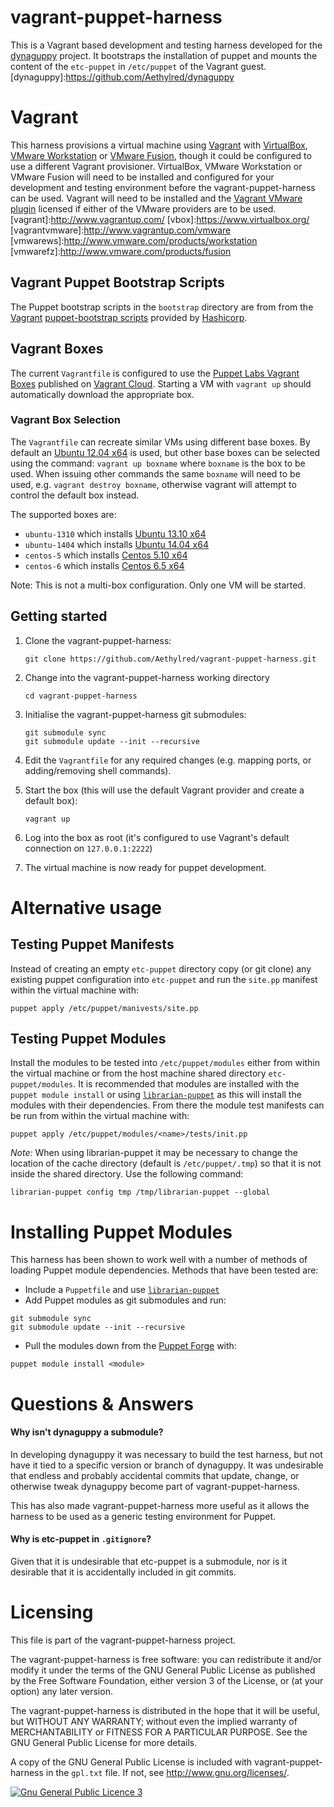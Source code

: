 # vagrant-puppet-harness

This is a Vagrant based development and testing harness developed for the [dynaguppy](dynaguppy) project. It bootstraps the installation of puppet and mounts the content of the `etc-puppet` in `/etc/puppet` of the Vagrant guest.
[dynaguppy]:https://github.com/Aethylred/dynaguppy

# Vagrant

This harness provisions a virtual machine using [Vagrant](vagrant) with [VirtualBox](vbox), [VMware Workstation](vmwarews) or [VMware Fusion](vmwarefz), though it could be configured to use a different Vagrant provisioner. VirtualBox, VMware Workstation or VMware Fusion will need to be installed and configured for your development and testing environment before the vagrant-puppet-harness can be used. Vagrant will need to be installed and the [Vagrant VMware plugin](vagrantvmware) licensed if either of the VMware providers are to be used.
[vagrant]:http://www.vagrantup.com/
[vbox]:https://www.virtualbox.org/
[vagrantvmware]:http://www.vagrantup.com/vmware
[vmwarews]:http://www.vmware.com/products/workstation
[vmwarefz]:http://www.vmware.com/products/fusion

## Vagrant Puppet Bootstrap Scripts

The Puppet bootstrap scripts in the `bootstrap` directory are from from the [Vagrant](vagrant) [puppet-bootstrap scripts](https://github.com/hashicorp/puppet-bootstrap) provided by [Hashicorp](http://www.hashicorp.com/).

## Vagrant Boxes

The current `Vagrantfile` is configured to use the [Puppet Labs Vagrant Boxes](https://vagrantcloud.com/puppetlabs) published on [Vagrant Cloud](https://vagrantcloud.com). Starting a VM with `vagrant up` should automatically download the appropriate box.

### Vagrant Box Selection

The `Vagrantfile` can recreate similar VMs using different base boxes. By default an [Ubuntu 12.04 x64](https://vagrantcloud.com/puppetlabs/ubuntu-12.04-64-nocm) is used, but other base boxes can be selected using the command: `vagrant up boxname` where `boxname` is the box to be used. When issuing other commands the same `boxname` will need to be used, e.g. `vagrant destroy boxname`, otherwise vagrant will attempt to control the default box instead.

The supported boxes are:

* `ubuntu-1310` which installs [Ubuntu 13.10 x64](https://vagrantcloud.com/puppetlabs/ubuntu-13.10-64-nocm)
* `ubuntu-1404` which installs [Ubuntu 14.04 x64](https://vagrantcloud.com/puppetlabs/ubuntu-14.04-64-nocm)
* `centos-5` which installs [Centos 5.10 x64](https://vagrantcloud.com/puppetlabs/centos-5.10-64-nocm)
* `centos-6` which installs [Centos 6.5 x64](https://vagrantcloud.com/puppetlabs/centos-6.5-64-nocm)

Note: This is not a multi-box configuration. Only one VM will be started.

## Getting started

1. Clone the vagrant-puppet-harness:

    ```  
    git clone https://github.com/Aethylred/vagrant-puppet-harness.git
    ```

1. Change into the vagrant-puppet-harness working directory

    ```
    cd vagrant-puppet-harness
    ```

1. Initialise the vagrant-puppet-harness git submodules:

    ```
    git submodule sync
    git submodule update --init --recursive
    ```

1. Edit the `Vagrantfile` for any required changes (e.g. mapping ports, or adding/removing shell commands).
1. Start the box (this will use the default Vagrant provider and create a default box):  

    ```
    vagrant up
    ```

1. Log into the box as root (it's configured to use Vagrant's default connection on `127.0.0.1:2222`)
1. The virtual machine is now ready for puppet development.

# Alternative usage

## Testing Puppet Manifests
Instead of creating an empty `etc-puppet` directory copy (or git clone) any existing puppet configuration into `etc-puppet` and run the `site.pp` manifest within the virtual machine with:  
```
puppet apply /etc/puppet/manivests/site.pp
```

## Testing Puppet Modules
Install the modules to be tested into `/etc/puppet/modules` either from within the virtual machine or from the host machine shared directory `etc-puppet/modules`. It is recommended that modules are installed with the `puppet module install` or using [`librarian-puppet`](https://github.com/rodjek/librarian-puppet) as this will install the modules with their dependencies. From there the module test manifests can be run from within the virtual machine with:  
```
puppet apply /etc/puppet/modules/<name>/tests/init.pp
```

*Note:* When using librarian-puppet it may be necessary to change the location of the cache directory (default is `/etc/puppet/.tmp`) so that it is not inside the shared directory. Use the following command:  
```
librarian-puppet config tmp /tmp/librarian-puppet --global
```

# Installing Puppet Modules

This harness has been shown to work well with a number of methods of loading Puppet module dependencies. Methods that have been tested are:

* Include a `Puppetfile` and use [`librarian-puppet`](https://github.com/rodjek/librarian-puppet)
* Add Puppet modules as git submodules and run:  
```
git submodule sync
git submodule update --init --recursive
```
* Pull the modules down from the [Puppet Forge](http://forge.puppetlabs.com/) with:  
```
puppet module install <module>
```

# Questions & Answers

#### Why isn't dynaguppy a submodule?

In developing dynaguppy it was necessary to build the test harness, but not have it tied to a specific version or branch of dynaguppy. It was undesirable that endless and probably accidental commits that update, change, or otherwise tweak dynaguppy become part of vagrant-puppet-harness.

This has also made vagrant-puppet-harness more useful as it allows the harness to be used as a generic testing environment for Puppet.

#### Why is etc-puppet in `.gitignore`?

Given that it is undesirable that etc-puppet is a submodule, nor is it desirable that it is accidentally included in git commits.

# Licensing

This file is part of the vagrant-puppet-harness project.

The vagrant-puppet-harness is free software: you can redistribute it and/or modify it under the terms of the GNU General Public License as published by the Free Software Foundation, either version 3 of the License, or (at your option) any later version.

The vagrant-puppet-harness is distributed in the hope that it will be useful, but WITHOUT ANY WARRANTY; without even the implied warranty of MERCHANTABILITY or FITNESS FOR A PARTICULAR PURPOSE. See the GNU General Public License for more details.

A copy of the GNU General Public License is included with vagrant-puppet-harness in the `gpl.txt` file.  If not, see <http://www.gnu.org/licenses/>.

<a rel="license" href="http://www.gnu.org/licenses/"><img alt="Gnu General Public Licence 3" style="border-width:0" src="http://www.gnu.org/graphics/gplv3-88x31.png" /></a>
